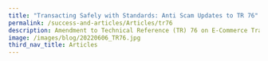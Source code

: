 ```yaml
---
title: "Transacting Safely with Standards: Anti Scam Updates to TR 76"
permalink: /success-and-articles/Articles/tr76
description: Amendment to Technical Reference (TR) 76 on E-Commerce Transactions
image: /images/blog/20220606_TR76.jpg
third_nav_title: Articles
---
```

